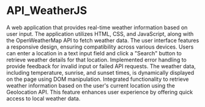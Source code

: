 # API_WeatherJS

A web application that provides real-time weather information based on user input. The application utilizes HTML, CSS, and JavaScript, along with the OpenWeatherMap API to fetch weather data. The user interface features a responsive design, ensuring compatibility across various devices. Users can enter a location in a text input field and click a "Search" button to retrieve weather details for that location. Implemented error handling to provide feedback for invalid input or failed API requests. The weather data, including temperature, sunrise, and sunset times, is dynamically displayed on the page using DOM manipulation. Integrated functionality to retrieve weather information based on the user's current location using the Geolocation API. This feature enhances user experience by offering quick access to local weather data.



